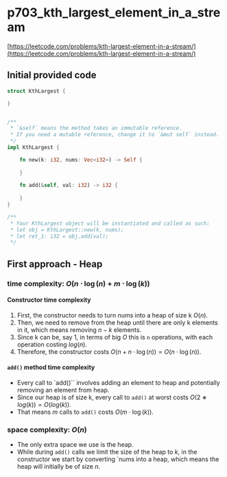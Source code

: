 # p703_kth_largest_element_in_a_stream
[https://leetcode.com/problems/kth-largest-element-in-a-stream/](https://leetcode.com/problems/kth-largest-element-in-a-stream/)

## Initial provided code
```Rust
struct KthLargest {

}


/** 
 * `&self` means the method takes an immutable reference.
 * If you need a mutable reference, change it to `&mut self` instead.
 */
impl KthLargest {

    fn new(k: i32, nums: Vec<i32>) -> Self {
        
    }
    
    fn add(&self, val: i32) -> i32 {
        
    }
}

/**
 * Your KthLargest object will be instantiated and called as such:
 * let obj = KthLargest::new(k, nums);
 * let ret_1: i32 = obj.add(val);
 */
```

## First approach - Heap

### time complexity: $O(n \cdot \log(n) + m \cdot \log(k))$
#### Constructor time complexity

1. First, the constructor needs to turn nums into a heap of size k $O(n)$.
1. Then, we need to remove from the heap until there are only k elements in it, which means removing $n - k$ elements. 
1. Since k can be, say 1, in terms of big $O$ this is `n` operations, with each operation costing $log(n)$. 
1. Therefore, the constructor costs $O(n + n \cdot \log(n)) = O(n \cdot \log(n))$.

#### `add()` method time complexity

- Every call to `add()`` involves adding an element to heap and potentially removing an element from heap. 
- Since our heap is of size k, every call to `add()` at worst costs $O(2∗log(k))=O(log(k))$. 
- That means $m$ calls to `add()` costs $O(m \cdot \log(k))$.
  
### space complexity: $O(n)$

- The only extra space we use is the heap. 
- While during `add()` calls we limit the size of the heap to $k$, in the constructor we start by converting `nums into a heap, which means the heap will initially be of size $n$.


